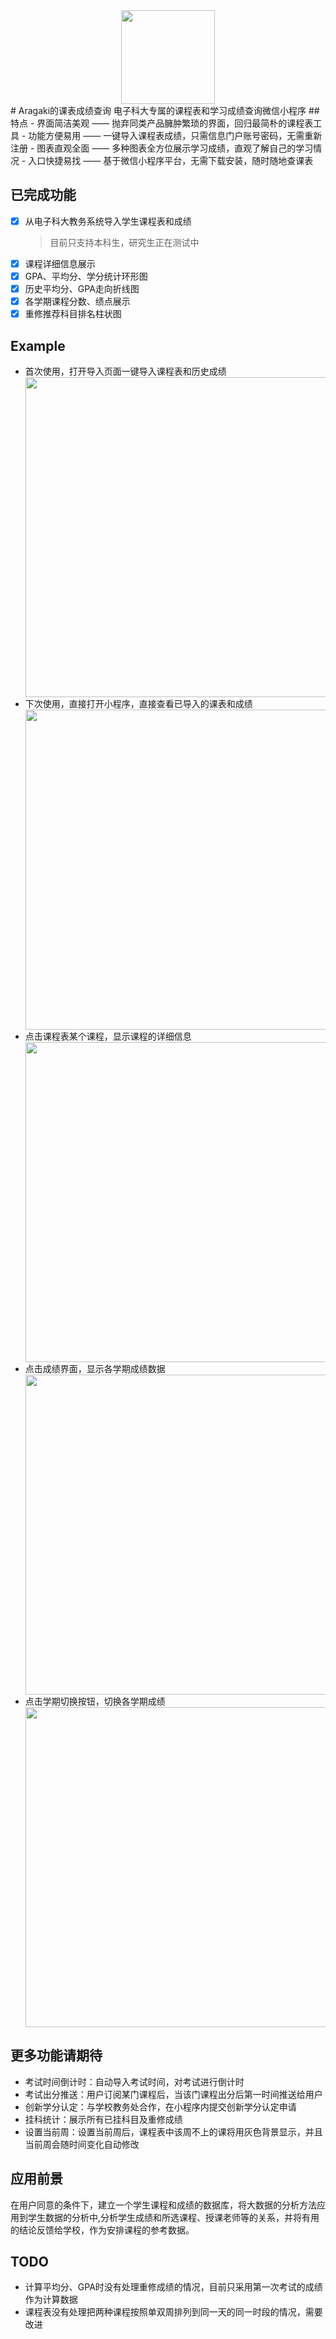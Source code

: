 <div align=center><img width="150" height="150" src="https://github.com/Caoxiann/uestc_wxapp/blob/master/docs/bird.png?raw=true"/></div>
# Aragaki的课表成绩查询
 电子科大专属的课程表和学习成绩查询微信小程序  
## 特点
- 界面简洁美观 —— 抛弃同类产品臃肿繁琐的界面，回归最简朴的课程表工具
- 功能方便易用 —— 一键导入课程表成绩，只需信息门户账号密码，无需重新注册
- 图表直观全面 —— 多种图表全方位展示学习成绩，直观了解自己的学习情况
- 入口快捷易找 —— 基于微信小程序平台，无需下载安装，随时随地查课表

## 已完成功能
- [x] 从电子科大教务系统导入学生课程表和成绩  
	> 目前只支持本科生，研究生正在测试中
- [x] 课程详细信息展示
- [x] GPA、平均分、学分统计环形图
- [x] 历史平均分、GPA走向折线图
- [x] 各学期课程分数、绩点展示
- [x] 重修推荐科目排名柱状图

## Example
* 首次使用，打开导入页面一键导入课程表和历史成绩  
	<div align=center><img width="512" src="https://github.com/Caoxiann/uestc_wxapp/blob/master/docs/1.gif?raw=true"/></div>
* 下次使用，直接打开小程序，直接查看已导入的课表和成绩  
	<div align=center><img width="512" src="https://github.com/Caoxiann/uestc_wxapp/blob/master/docs/2.gif?raw=true"/></div>
* 点击课程表某个课程，显示课程的详细信息  
	<div align=center><img width="512" src="https://github.com/Caoxiann/uestc_wxapp/blob/master/docs/3.gif?raw=true"/></div>
* 点击成绩界面，显示各学期成绩数据  
	<div align=center><img width="512" src="https://github.com/Caoxiann/uestc_wxapp/blob/master/docs/4.gif?raw=true"/></div>
* 点击学期切换按钮，切换各学期成绩  
	<div align=center><img width="512" src="https://github.com/Caoxiann/uestc_wxapp/blob/master/docs/5.gif?raw=true"/></div>

## 更多功能请期待
* 考试时间倒计时：自动导入考试时间，对考试进行倒计时
* 考试出分推送：用户订阅某门课程后，当该门课程出分后第一时间推送给用户
* 创新学分认定：与学校教务处合作，在小程序内提交创新学分认定申请
* 挂科统计：展示所有已挂科目及重修成绩
* 设置当前周：设置当前周后，课程表中该周不上的课将用灰色背景显示，并且当前周会随时间变化自动修改

## 应用前景
在用户同意的条件下，建立一个学生课程和成绩的数据库，将大数据的分析方法应用到学生数据的分析中,分析学生成绩和所选课程、授课老师等的关系，并将有用的结论反馈给学校，作为安排课程的参考数据。

## TODO
* 计算平均分、GPA时没有处理重修成绩的情况，目前只采用第一次考试的成绩作为计算数据
* 课程表没有处理把两种课程按照单双周排列到同一天的同一时段的情况，需要改进


